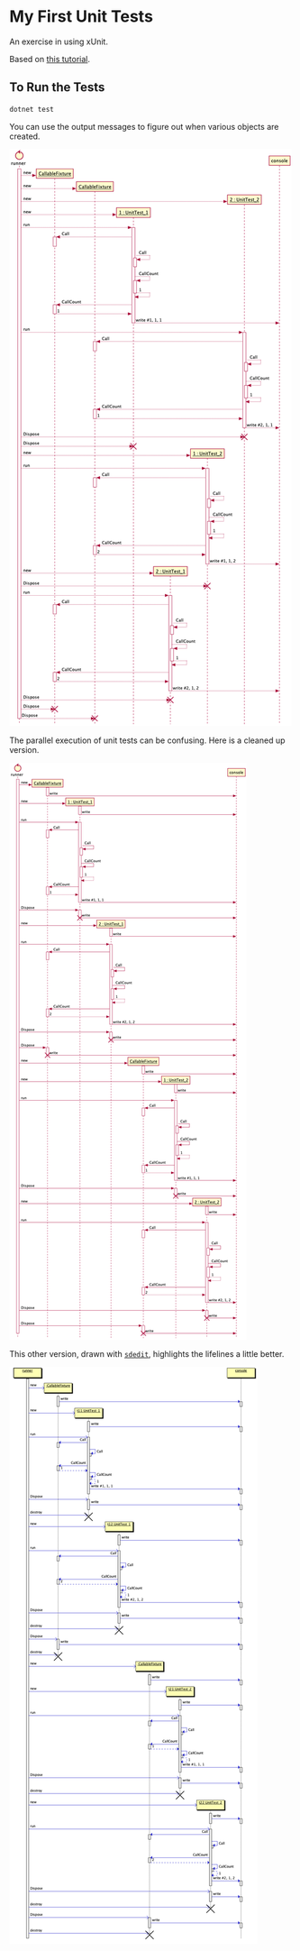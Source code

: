 # My First Unit Tests

An exercise in using xUnit.

Based on [this tutorial](https://xunit.net/docs/getting-started/netcore/cmdline).

## To Run the Tests

```bash
dotnet test
```

You can use the output messages to figure out when various objects are created.

![raw sequence diagram](xUnit_fixtures_sequence_diagram.png)

The parallel execution of unit tests can be confusing.  Here is a cleaned up
version.

![cleaned up sequence diagram](xUnit_fixtures_cleaned_up_sequence_diagram.png)

This other version, drawn with [`sdedit`](http://sdedit.sourceforge.net/),
highlights the lifelines a little better.

![sdedit sequence diagram](xUnit_fixtures_cleaned_up_sequence_diagram.sdedit.png)
